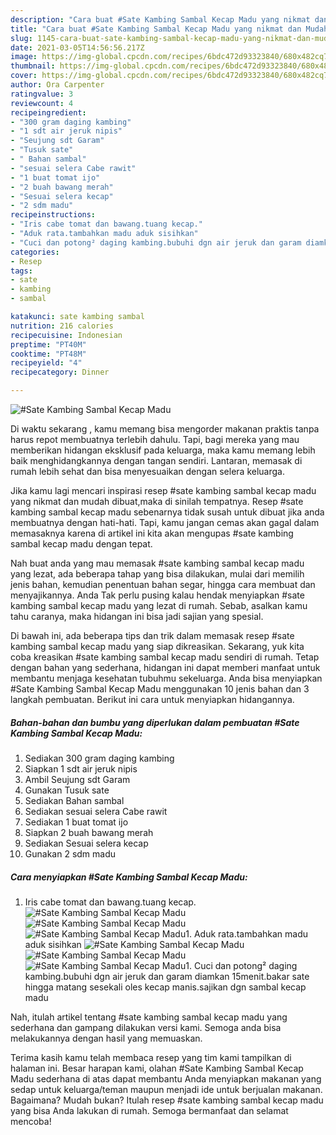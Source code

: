 ```yaml
---
description: "Cara buat #Sate Kambing Sambal Kecap Madu yang nikmat dan Mudah Dibuat"
title: "Cara buat #Sate Kambing Sambal Kecap Madu yang nikmat dan Mudah Dibuat"
slug: 1145-cara-buat-sate-kambing-sambal-kecap-madu-yang-nikmat-dan-mudah-dibuat
date: 2021-03-05T14:56:56.217Z
image: https://img-global.cpcdn.com/recipes/6bdc472d93323840/680x482cq70/sate-kambing-sambal-kecap-madu-foto-resep-utama.jpg
thumbnail: https://img-global.cpcdn.com/recipes/6bdc472d93323840/680x482cq70/sate-kambing-sambal-kecap-madu-foto-resep-utama.jpg
cover: https://img-global.cpcdn.com/recipes/6bdc472d93323840/680x482cq70/sate-kambing-sambal-kecap-madu-foto-resep-utama.jpg
author: Ora Carpenter
ratingvalue: 3
reviewcount: 4
recipeingredient:
- "300 gram daging kambing"
- "1 sdt air jeruk nipis"
- "Seujung sdt Garam"
- "Tusuk sate"
- " Bahan sambal"
- "sesuai selera Cabe rawit"
- "1 buat tomat ijo"
- "2 buah bawang merah"
- "Sesuai selera kecap"
- "2 sdm madu"
recipeinstructions:
- "Iris cabe tomat dan bawang.tuang kecap."
- "Aduk rata.tambahkan madu aduk sisihkan"
- "Cuci dan potong² daging kambing.bubuhi dgn air jeruk dan garam diamkan 15menit.bakar sate hingga matang sesekali oles kecap manis.sajikan dgn sambal kecap madu"
categories:
- Resep
tags:
- sate
- kambing
- sambal

katakunci: sate kambing sambal 
nutrition: 216 calories
recipecuisine: Indonesian
preptime: "PT40M"
cooktime: "PT48M"
recipeyield: "4"
recipecategory: Dinner

---
```



![#Sate Kambing Sambal Kecap Madu](https://img-global.cpcdn.com/recipes/6bdc472d93323840/680x482cq70/sate-kambing-sambal-kecap-madu-foto-resep-utama.jpg)

Di waktu  sekarang , kamu memang bisa mengorder makanan praktis tanpa harus repot membuatnya terlebih dahulu. Tapi, bagi mereka yang mau memberikan hidangan eksklusif pada keluarga, maka kamu memang lebih baik menghidangkannya dengan tangan sendiri. Lantaran, memasak di rumah lebih sehat dan bisa menyesuaikan dengan selera keluarga.

Jika kamu lagi mencari inspirasi resep #sate kambing sambal kecap madu yang nikmat dan mudah dibuat,maka di sinilah tempatnya. Resep #sate kambing sambal kecap madu  sebenarnya tidak susah untuk dibuat jika anda membuatnya dengan hati-hati. Tapi, kamu jangan cemas akan gagal dalam memasaknya 
karena di artikel ini kita akan mengupas #sate kambing sambal kecap madu dengan tepat.  



Nah buat anda yang mau memasak #sate kambing sambal kecap madu yang lezat, ada beberapa tahap yang bisa dilakukan, mulai dari memilih jenis bahan, kemudian penentuan bahan segar, hingga cara membuat dan menyajikannya. Anda Tak perlu pusing kalau hendak menyiapkan #sate kambing sambal kecap madu yang lezat di rumah. Sebab, asalkan kamu  tahu caranya, maka hidangan ini bisa jadi sajian yang spesial.

Di bawah ini, ada beberapa tips dan trik dalam memasak resep #sate kambing sambal kecap madu yang siap dikreasikan. Sekarang, yuk kita coba kreasikan #sate kambing sambal kecap madu sendiri di rumah. Tetap dengan bahan yang sederhana, hidangan ini dapat memberi manfaat untuk membantu menjaga kesehatan tubuhmu sekeluarga. Anda bisa menyiapkan #Sate Kambing Sambal Kecap Madu menggunakan 10 jenis bahan dan 3 langkah pembuatan. Berikut ini cara untuk menyiapkan hidangannya.

<!--inarticleads1-->

##### Bahan-bahan dan bumbu yang diperlukan dalam pembuatan #Sate Kambing Sambal Kecap Madu:

1. Sediakan 300 gram daging kambing
1. Siapkan 1 sdt air jeruk nipis
1. Ambil Seujung sdt Garam
1. Gunakan Tusuk sate
1. Sediakan  Bahan sambal
1. Sediakan sesuai selera Cabe rawit
1. Sediakan 1 buat tomat ijo
1. Siapkan 2 buah bawang merah
1. Sediakan Sesuai selera kecap
1. Gunakan 2 sdm madu




<!--inarticleads2-->

##### Cara menyiapkan #Sate Kambing Sambal Kecap Madu:

1. Iris cabe tomat dan bawang.tuang kecap.
<img src="https://img-global.cpcdn.com/steps/5419d7b2cb2d8054/160x128cq70/sate-kambing-sambal-kecap-madu-langkah-memasak-1-foto.jpg" alt="#Sate Kambing Sambal Kecap Madu"><img src="https://img-global.cpcdn.com/steps/43e12dc7df12d5d4/160x128cq70/sate-kambing-sambal-kecap-madu-langkah-memasak-1-foto.jpg" alt="#Sate Kambing Sambal Kecap Madu"><img src="https://img-global.cpcdn.com/steps/e85dc6f7f642e2a8/160x128cq70/sate-kambing-sambal-kecap-madu-langkah-memasak-1-foto.jpg" alt="#Sate Kambing Sambal Kecap Madu">1. Aduk rata.tambahkan madu aduk sisihkan
<img src="https://img-global.cpcdn.com/steps/471d4c0132cd12d3/160x128cq70/sate-kambing-sambal-kecap-madu-langkah-memasak-2-foto.jpg" alt="#Sate Kambing Sambal Kecap Madu"><img src="https://img-global.cpcdn.com/steps/9ac75dbc3d31ebcf/160x128cq70/sate-kambing-sambal-kecap-madu-langkah-memasak-2-foto.jpg" alt="#Sate Kambing Sambal Kecap Madu"><img src="https://img-global.cpcdn.com/steps/5c32e4dc2726f557/160x128cq70/sate-kambing-sambal-kecap-madu-langkah-memasak-2-foto.jpg" alt="#Sate Kambing Sambal Kecap Madu">1. Cuci dan potong² daging kambing.bubuhi dgn air jeruk dan garam diamkan 15menit.bakar sate hingga matang sesekali oles kecap manis.sajikan dgn sambal kecap madu




Nah, itulah artikel tentang  #sate kambing sambal kecap madu  yang sederhana dan gampang dilakukan versi kami. Semoga anda bisa melakukannya dengan hasil yang memuaskan. 

Terima kasih kamu telah membaca resep yang tim kami tampilkan di halaman ini. Besar harapan kami, olahan  #Sate Kambing Sambal Kecap Madu sederhana di atas dapat membantu Anda menyiapkan makanan yang sedap untuk keluarga/teman maupun menjadi ide untuk berjualan makanan. Bagaimana? Mudah bukan? Itulah resep #sate kambing sambal kecap madu yang bisa Anda lakukan di rumah. Semoga bermanfaat dan selamat mencoba!

